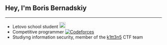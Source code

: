 ## Hey, I'm Boris Bernadskiy

---

* Letovo school student [<img src="https://student.letovo.ru/favicon.ico" alt="Letovo" width=20 height=20>](https://letovo.ru/)
* Competitive programmer [<img src="https://codeforces.com/favicon.ico" alt="Codeforces">](https://codeforces.com/profile/Boris_Ber)
* Studiyng information security, member of the [k1tt3n5](https://github.com/k1tt3n5-team) CTF team
